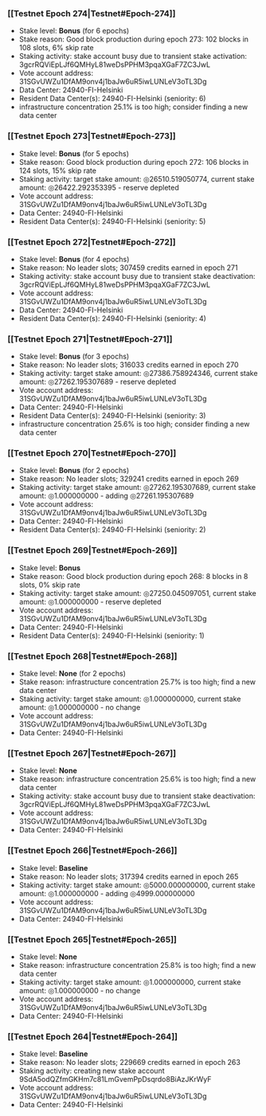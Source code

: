 ### [[Testnet Epoch 274|Testnet#Epoch-274]]
* Stake level: **Bonus** (for 6 epochs)
* Stake reason: Good block production during epoch 273: 102 blocks in 108 slots, 6% skip rate
* Staking activity: stake account busy due to transient stake activation: 3gcrRQViEpLJf6QMHyL81weDsPPHM3pqaXGaF7ZC3JwL
* Vote account address: 31SGvUWZu1DfAM9onv4j1baJw6uR5iwLUNLeV3oTL3Dg
* Data Center: 24940-FI-Helsinki
* Resident Data Center(s): 24940-FI-Helsinki (seniority: 6)
* infrastructure concentration 25.1% is too high; consider finding a new data center
### [[Testnet Epoch 273|Testnet#Epoch-273]]
* Stake level: **Bonus** (for 5 epochs)
* Stake reason: Good block production during epoch 272: 106 blocks in 124 slots, 15% skip rate
* Staking activity: target stake amount: ◎26510.519050774, current stake amount: ◎26422.292353395 - reserve depleted
* Vote account address: 31SGvUWZu1DfAM9onv4j1baJw6uR5iwLUNLeV3oTL3Dg
* Data Center: 24940-FI-Helsinki
* Resident Data Center(s): 24940-FI-Helsinki (seniority: 5)
### [[Testnet Epoch 272|Testnet#Epoch-272]]
* Stake level: **Bonus** (for 4 epochs)
* Stake reason: No leader slots; 307459 credits earned in epoch 271
* Staking activity: stake account busy due to transient stake deactivation: 3gcrRQViEpLJf6QMHyL81weDsPPHM3pqaXGaF7ZC3JwL
* Vote account address: 31SGvUWZu1DfAM9onv4j1baJw6uR5iwLUNLeV3oTL3Dg
* Data Center: 24940-FI-Helsinki
* Resident Data Center(s): 24940-FI-Helsinki (seniority: 4)
### [[Testnet Epoch 271|Testnet#Epoch-271]]
* Stake level: **Bonus** (for 3 epochs)
* Stake reason: No leader slots; 316033 credits earned in epoch 270
* Staking activity: target stake amount: ◎27386.758924346, current stake amount: ◎27262.195307689 - reserve depleted
* Vote account address: 31SGvUWZu1DfAM9onv4j1baJw6uR5iwLUNLeV3oTL3Dg
* Data Center: 24940-FI-Helsinki
* Resident Data Center(s): 24940-FI-Helsinki (seniority: 3)
* infrastructure concentration 25.6% is too high; consider finding a new data center
### [[Testnet Epoch 270|Testnet#Epoch-270]]
* Stake level: **Bonus** (for 2 epochs)
* Stake reason: No leader slots; 329241 credits earned in epoch 269
* Staking activity: target stake amount: ◎27262.195307689, current stake amount: ◎1.000000000 - adding ◎27261.195307689
* Vote account address: 31SGvUWZu1DfAM9onv4j1baJw6uR5iwLUNLeV3oTL3Dg
* Data Center: 24940-FI-Helsinki
* Resident Data Center(s): 24940-FI-Helsinki (seniority: 2)
### [[Testnet Epoch 269|Testnet#Epoch-269]]
* Stake level: **Bonus**
* Stake reason: Good block production during epoch 268: 8 blocks in 8 slots, 0% skip rate
* Staking activity: target stake amount: ◎27250.045097051, current stake amount: ◎1.000000000 - reserve depleted
* Vote account address: 31SGvUWZu1DfAM9onv4j1baJw6uR5iwLUNLeV3oTL3Dg
* Data Center: 24940-FI-Helsinki
* Resident Data Center(s): 24940-FI-Helsinki (seniority: 1)
### [[Testnet Epoch 268|Testnet#Epoch-268]]
* Stake level: **None** (for 2 epochs)
* Stake reason: infrastructure concentration 25.7% is too high; find a new data center
* Staking activity: target stake amount: ◎1.000000000, current stake amount: ◎1.000000000 - no change
* Vote account address: 31SGvUWZu1DfAM9onv4j1baJw6uR5iwLUNLeV3oTL3Dg
* Data Center: 24940-FI-Helsinki
### [[Testnet Epoch 267|Testnet#Epoch-267]]
* Stake level: **None**
* Stake reason: infrastructure concentration 25.6% is too high; find a new data center
* Staking activity: stake account busy due to transient stake deactivation: 3gcrRQViEpLJf6QMHyL81weDsPPHM3pqaXGaF7ZC3JwL
* Vote account address: 31SGvUWZu1DfAM9onv4j1baJw6uR5iwLUNLeV3oTL3Dg
* Data Center: 24940-FI-Helsinki
### [[Testnet Epoch 266|Testnet#Epoch-266]]
* Stake level: **Baseline**
* Stake reason: No leader slots; 317394 credits earned in epoch 265
* Staking activity: target stake amount: ◎5000.000000000, current stake amount: ◎1.000000000 - adding ◎4999.000000000
* Vote account address: 31SGvUWZu1DfAM9onv4j1baJw6uR5iwLUNLeV3oTL3Dg
* Data Center: 24940-FI-Helsinki
### [[Testnet Epoch 265|Testnet#Epoch-265]]
* Stake level: **None**
* Stake reason: infrastructure concentration 25.8% is too high; find a new data center
* Staking activity: target stake amount: ◎1.000000000, current stake amount: ◎1.000000000 - no change
* Vote account address: 31SGvUWZu1DfAM9onv4j1baJw6uR5iwLUNLeV3oTL3Dg
* Data Center: 24940-FI-Helsinki
### [[Testnet Epoch 264|Testnet#Epoch-264]]
* Stake level: **Baseline**
* Stake reason: No leader slots; 229669 credits earned in epoch 263
* Staking activity: creating new stake account 9SdA5odQZfmGKHm7c81LmGvemPpDsqrdo8BiAzJKrWyF
* Vote account address: 31SGvUWZu1DfAM9onv4j1baJw6uR5iwLUNLeV3oTL3Dg
* Data Center: 24940-FI-Helsinki